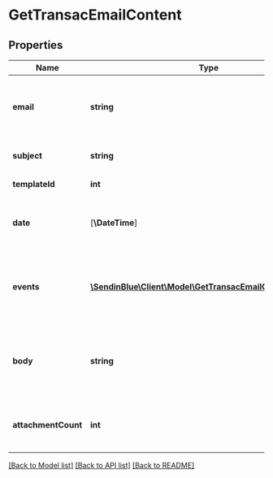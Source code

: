 # GetTransacEmailContent

## Properties
Name | Type | Description | Notes
------------ | ------------- | ------------- | -------------
**email** | **string** | Email address to which transactional email has been sent | 
**subject** | **string** | Subject of the sent email | 
**templateId** | **int** | Id of the template | [optional] 
**date** | [**\DateTime**] | Date on which transactional email was sent | 
**events** | [**\SendinBlue\Client\Model\GetTransacEmailContentEvents[]**](GetTransacEmailContentEvents.md) | Series of events which occurred on the transactional email | 
**body** | **string** | Actual content of the transactional email that has been sent | 
**attachmentCount** | **int** | Count of the attachments that were sent in the email | 

[[Back to Model list]](../../README.md#documentation-for-models) [[Back to API list]](../../README.md#documentation-for-api-endpoints) [[Back to README]](../../README.md)

